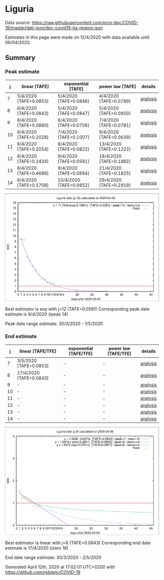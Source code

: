 # Liguria


Data source: https://raw.githubusercontent.com/pcm-dpc/COVID-19/master/dati-json/dpc-covid19-ita-regioni.json

Estimates in this page were made on 12/4/2020 with data available until 06/04/2020.


## Summary 

### Peak estimate 
|j|linear [TAFE]|exponential [TAFE]|power law [TAFE]|details|
|---|----|-----------|---------|-------|
|7|5/4/2020 [TAFE=0.0853]|5/4/2020 [TAFE=0.0846]|4/4/2020 [TAFE=0.0789]|[analysis](COVID-19_liguria_j7_2020-04-06.md)|
|8|6/4/2020 [TAFE=0.0843]|5/4/2020 [TAFE=0.0847]|5/4/2020 [TAFE=0.0850]|[analysis](COVID-19_liguria_j8_2020-04-06.md)|
|9|6/4/2020 [TAFE=0.0880]|6/4/2020 [TAFE=0.0706]|7/4/2020 [TAFE=0.0781]|[analysis](COVID-19_liguria_j9_2020-04-06.md)|
|10|6/4/2020 [TAFE=0.2028]|7/4/2020 [TAFE=0.1007]|9/4/2020 [TAFE=0.0639]|[analysis](COVID-19_liguria_j10_2020-04-06.md)|
|11|6/4/2020 [TAFE=0.2054]|8/4/2020 [TAFE=0.0822]|13/4/2020 [TAFE=0.1222]|[analysis](COVID-19_liguria_j11_2020-04-06.md)|
|12|6/4/2020 [TAFE=0.2434]|9/4/2020 [TAFE=0.0581]|18/4/2020 [TAFE=0.1882]|[analysis](COVID-19_liguria_j12_2020-04-06.md)|
|13|6/4/2020 [TAFE=0.4686]|9/4/2020 [TAFE=0.0694]|21/4/2020 [TAFE=0.1825]|[analysis](COVID-19_liguria_j13_2020-04-06.md)|
|14|6/4/2020 [TAFE=0.5708]|10/4/2020 [TAFE=0.0852]|29/4/2020 [TAFE=0.2919]|[analysis](COVID-19_liguria_j14_2020-04-06.md)|

![best peak estimate](COVID-19_liguria_j12_2020-04-06.png)

Best estimator is exp with j=12 (TAFE=0.0581)
Corresponding peak date estimate is 9/4/2020 (ipeak 14)


Peak date range estimate: 30/3/2020 - 1/5/2020

### End estimate 
|j|linear [TAFE/TFE]|exponential [TAFE/TFE]|power law [TAFE/TFE]|details|
|---|----|-----------|---------|-------|
|7|3/5/2020 [TAFE=0.0853]|-|-|[analysis](COVID-19_liguria_j7_2020-04-06.md)|
|8|17/4/2020 [TAFE=0.0843]|-|-|[analysis](COVID-19_liguria_j8_2020-04-06.md)|
|9|-|-|-|[analysis](COVID-19_liguria_j9_2020-04-06.md)|
|10|-|-|-|[analysis](COVID-19_liguria_j10_2020-04-06.md)|
|11|-|-|-|[analysis](COVID-19_liguria_j11_2020-04-06.md)|
|12|-|-|-|[analysis](COVID-19_liguria_j12_2020-04-06.md)|
|13|-|-|-|[analysis](COVID-19_liguria_j13_2020-04-06.md)|
|14|-|-|-|[analysis](COVID-19_liguria_j14_2020-04-06.md)|

![best zero estimate](COVID-19_liguria_j8_2020-04-06.png)

Best estimator is linear with j=8 (TAFE=0.0843)
Corresponding end date estimate is 17/4/2020 (izero 18)


End date range estimate: 30/3/2020 - 2/5/2020

Generated April 12th, 2020 at 17:02:01 UTC+0200 with https://github.com/robianc/COVID-19
